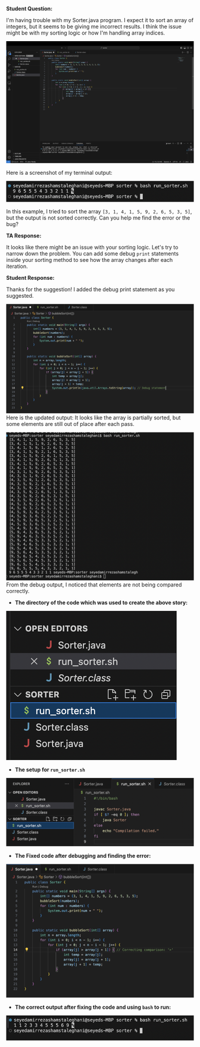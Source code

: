 
**Student Question:**


I'm having trouble with my Sorter.java program. I expect it to sort an array of integers, but it seems to be giving me incorrect results. 
I think the issue might be with my sorting logic or how I'm handling array indices.

![Image](buggy-code.png)

Here is a screenshot of my terminal output:

![Image](Buggy-output.png)

In this example, I tried to sort the array `[3, 1, 4, 1, 5, 9, 2, 6, 5, 3, 5]`, but the output is not sorted correctly.
Can you help me find the error or the bug?



**TA Response:**

It looks like there might be an issue with your sorting logic. Let's try to narrow down the problem.
You can add some debug `print` statements inside your sorting method to see how the array changes after each iteration.

**Student Response:**

Thanks for the suggestion! I added the debug print statement as you suggested.

![Image](Debug-code.png)
 Here is the updated output:
It looks like the array is partially sorted, but some elements are still out of place after each pass.

![Image](Debugging-output.png)
From the debug output, I noticed that elements are not being compared correctly.




* **The directory of the code which was used to create the above story:**

![Image](Directory.png)

* **The setup for `run_sorter.sh`**
  
![Image](run-sorter.png)

* **The Fixed code after debugging and finding the error:**
  
![Image](Fixed-code.png)

* **The correct output after fixing the code and using `bash` to run:**
  
![Image](Fixed-output.png)


